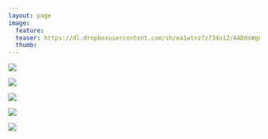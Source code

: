 ```yaml
---
layout: page
image:
  feature:
  teaser: https://dl.dropboxusercontent.com/sh/ea1wtnz7z734o12/AADdsWgnZMkzLtUXcpjiYzmZa/luontokuvat/kes%C3%A4/7/DS28219-245px.jpg
  thumb:
---
```


[![](https://dl.dropboxusercontent.com/sh/ea1wtnz7z734o12/AADQcmI9FD-GFZ3FRLvos7G4a/luontokuvat/kes%C3%A4/7/DS28215-800px.jpg)](https://dl.dropboxusercontent.com/sh/ea1wtnz7z734o12/AADbCPvwfXeyX9QNRC4gIQw6a/luontokuvat/kes%C3%A4/7/DS28215.jpg)

[![](https://dl.dropboxusercontent.com/sh/ea1wtnz7z734o12/AACNmgNGny9jToomr7bj0WcQa/luontokuvat/kes%C3%A4/7/DS28219-800px.jpg)](https://dl.dropboxusercontent.com/sh/ea1wtnz7z734o12/AADFWGsLWtT5d6D5nWU5SYkZa/luontokuvat/kes%C3%A4/7/DS28219.jpg)

[![](https://dl.dropboxusercontent.com/sh/ea1wtnz7z734o12/AACD9Me1XOXoIUSDFRkggN2ca/luontokuvat/kes%C3%A4/7/DS28313-800px.jpg)](https://dl.dropboxusercontent.com/sh/ea1wtnz7z734o12/AAAkovQieFhEYWVPAgeFE8iDa/luontokuvat/kes%C3%A4/7/DS28313.jpg)

[![](https://dl.dropboxusercontent.com/sh/ea1wtnz7z734o12/AAClOL9J4c-qSit8QZQx5R4Ha/luontokuvat/kes%C3%A4/7/DS28301-800px.jpg)](https://dl.dropboxusercontent.com/sh/ea1wtnz7z734o12/AACGNxcER-NW_ldn_1KXyABKa/luontokuvat/kes%C3%A4/7/DS28301.jpg)

[![](https://dl.dropboxusercontent.com/sh/ea1wtnz7z734o12/AABTFfBkChTqNCPmd9ohAIDEa/luontokuvat/kes%C3%A4/7/DS28295-800px.jpg)](https://dl.dropboxusercontent.com/sh/ea1wtnz7z734o12/AADU_swdBFPme6tlPEj2XQbVa/luontokuvat/kes%C3%A4/7/DS28295.jpg)
